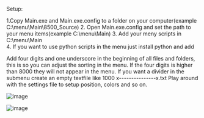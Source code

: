 Setup:

1.Copy Main.exe and Main.exe.config to a folder on your computer(example C:\menu\Main\8500_Source)
2. Open Main.exe.config and set the path to your menu items(example C:\menu\Main\)
3. Add your meny scripts in C:\menu\Main\
4. If you want to use python scripts in the menu just install python and add 

Add four digits and one underscore in the beginning of all files and folders, this is so you can adjust the sorting in the menu.
If the four digits is higher than 8000 they will not appear in the menu.
If you want a divider in the submenu create an empty textfile like 1000 x---------------x.txt
Play around with the settings file to setup position, colors and so on.

![image](https://github.com/user-attachments/assets/ec50421b-a827-42a8-9978-847e2882281b)

![image](https://github.com/user-attachments/assets/462e1333-e548-44dc-8a58-92e7eefcc6a4)
